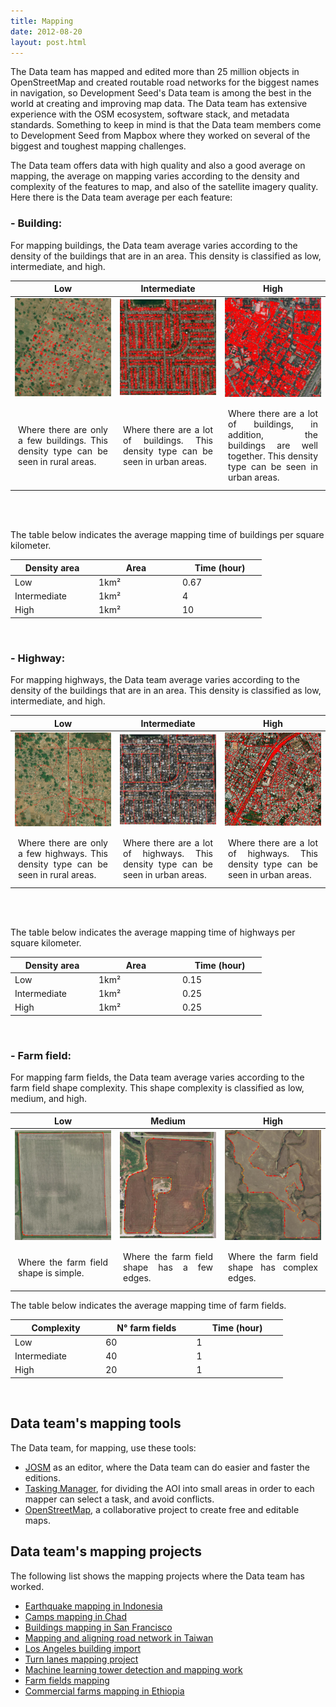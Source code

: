 ```yaml
---
title: Mapping
date: 2012-08-20
layout: post.html
---
```


The Data team has mapped and edited more than 25 million objects in OpenStreetMap and created routable road networks for the biggest names in navigation, so Development Seed's Data team is among the best in the world at creating and improving map data. The Data team has extensive experience with the OSM ecosystem, software stack, and metadata standards. Something to keep in mind is that the Data team members come to Development Seed from Mapbox where they worked on several of the biggest and toughest mapping challenges.

The Data team offers data with high quality and also a good average on mapping, the average on mapping varies according to the density and complexity of the features to map, and also of the satellite imagery quality. Here there is the Data team average per each feature:

### - Building:
For mapping buildings, the Data team average varies according to the density of the buildings that are in an area. This density is classified as low, intermediate, and high.

<table class="table">
  <thead>
    <tr>
      <th scope="col"; style="width: 25%; text-align: center">Low</th>
      <th scope="col"; style="width: 25%; text-align: center">Intermediate</th>
      <th scope="col"; style="width: 25%;text-align: center">High</th>
    </tr>
  </thead>
  <tbody>
    <tr>
      <td>
        <img src="/assets/images/building_low_density.png"/>            
      </td>
      <td>
        <img src="/assets/images/building_intermediate_density.png"/>            
      </td>
      <td>
        <img src="/assets/images/building_high_density.png"/>            
      </td>
    </tr>
    <tr>
      <td style="text-align: justify; padding: 12px;">Where there are only a few buildings. This density type can be seen in rural areas.</td>
      <td style="text-align: justify; padding: 12px;">Where there are a lot of buildings. This density type can be seen in urban areas.</td>
      <td style="text-align: justify; padding: 12px;">Where there are a lot of buildings, in addition, the buildings are well together. This density type can be seen in urban areas.</td>
    </tr>
  </tbody>
</table>
<br>
</br>

The table below indicates the average mapping time of buildings per square kilometer.

<table class="table">
  <thead>
    <tr>   
      <th scope="col"; style="width: 25%">Density area</th>        
      <th scope="col"; style="width: 25%">Area</th>      
      <th scope="col"; style="width: 25%">Time (hour)</th>
    </tr>
  </thead>
  <tbody>
    <tr>
      <td>Low</td>
      <td>1km²</td>
      <td>0.67</td>
    </tr>
    <tr>    
      <td>Intermediate</td>
      <td>1km²</td>
      <td>4</td>
    </tr>
    <tr>    
      <td>High</td>
      <td>1km²</td>
      <td>10</td>
    </tr>    
  </tbody> 
</table>
</br>

### - Highway:
For mapping highways, the Data team average varies according to the density of the buildings that are in an area. This density is classified as low, intermediate, and high.

<table class="table">
  <thead>
    <tr>
      <th scope="col"; style="width: 25%; text-align: center">Low</th>
      <th scope="col"; style="width: 25%; text-align: center">Intermediate</th>
      <th scope="col"; style="width: 25%;text-align: center">High</th>
    </tr>
  </thead>
  <tbody>
    <tr>
      <td>
        <img src="/assets/images/highway_low_density.png"/>            
      </td>
      <td>
        <img src="/assets/images/highway_intermediate_density.png"/>            
      </td>
      <td>
        <img src="/assets/images/highway_high_density.png"/>            
      </td>
    </tr>
    <tr>
      <td style="text-align: justify; padding: 12px;">Where there are only a few highways. This density type can be seen in rural areas.</td>
      <td style="text-align: justify; padding: 12px;">Where there are a lot of highways. This density type can be seen in urban areas.</td>
      <td style="text-align: justify; padding: 12px;">Where there are a lot of highways. This density type can be seen in urban areas.</td>
    </tr>
  </tbody>
</table>
<br>
</br>

The table below indicates the average mapping time of highways per square kilometer.

<table class="table">
  <thead>
    <tr>   
      <th scope="col"; style="width: 25%">Density area</th>        
      <th scope="col"; style="width: 25%">Area</th>      
      <th scope="col"; style="width: 25%">Time (hour)</th>
    </tr>
  </thead>
  <tbody>
    <tr>
      <td>Low</td>
      <td>1km²</td>
      <td>0.15</td>
    </tr>
    <tr>    
      <td>Intermediate</td>
      <td>1km²</td>
      <td>0.25</td>
    </tr>
    <tr>    
      <td>High</td>
      <td>1km²</td>
      <td>0.25</td>
    </tr>    
  </tbody>  
</table>
</br>

### - Farm field:
For mapping farm fields, the Data team average varies according to the farm field shape complexity. This shape complexity is classified as low, medium, and high.

<table class="table">
  <thead>
    <tr>
      <th scope="col"; style="width: 25%; text-align: center">Low</th>
      <th scope="col"; style="width: 25%; text-align: center">Medium</th>
      <th scope="col"; style="width: 25%; text-align: center">High</th>
    </tr>
  </thead>
  <tbody>
    <tr>
      <td>
        <img src="/assets/images/farm_low_complexity.png"/>            
      </td>
      <td>
        <img src="/assets/images/farm_medium_complexity.png"/>               
      </td>
      <td> 
        <img src="/assets/images/farm_high_complexity.png"/>               
      </td>
    </tr>
    <tr>
      <td style="text-align: justify; padding: 12px;">Where the farm field shape is simple.</td>
      <td style="text-align: justify; padding: 12px;">Where the farm field shape has a few edges.</td>
      <td style="text-align: justify; padding: 12px;">Where the farm field shape has complex edges.</td>
    </tr>
  </tbody>
</table>

The table below indicates the average mapping time of farm fields.

<table class="table">
  <thead>
    <tr>   
      <th scope="col"; style="width: 25%">Complexity</th>     
      <th scope="col"; style="width: 25%">N° farm fields</th>
      <th scope="col"; style="width: 25%">Time (hour)</th>
    </tr>
  </thead>
  <tbody>
    <tr>
      <td>Low</td>
      <td>60</td>
      <td>1</td>
    </tr>
    <tr>
      <td>Intermediate</td>
      <td>40</td>
      <td>1</td>
    </tr>
    <tr>
      <td>High</td>
      <td>20</td>
      <td>1</td>
    </tr>    
  </tbody>
</table>
</br>

## Data team's mapping tools
The Data team, for mapping, use these tools:

- [JOSM](https://josm.openstreetmap.de/) as an editor, where the Data team can do easier and faster the editions.
- [Tasking Manager](https://github.com/hotosm/tasking-manager), for dividing the AOI into small areas in order to each mapper can select a task, and avoid conflicts.
- [OpenStreetMap](https://www.openstreetmap.org/), a collaborative project to create free and editable maps.

## Data team's mapping projects

The following list shows the mapping projects where the Data team has worked.

- [Earthquake mapping in Indonesia](/highlighted-projects/earthquake-mapping-in-indonesia/)
- [Camps mapping in Chad](/highlighted-projects/camps-mapping-in-chad/)
- [Buildings mapping in San Francisco](/highlighted-projects/buildings-mapping-in-san-francisco/)
- [Mapping and aligning road network in Taiwan](/highlighted-projects/mapping-and-aligning-road-network-in-taiwan/)
- [Los Angeles building import](/highlighted-projects/los-angeles-building-import/)
- [Turn lanes mapping project](/highlighted-projects/turn-lanes-mapping/)
- [Machine learning tower detection and mapping work](/highlighted-projects/machine-learning-tower-detection-and-mapping-work/)
- [Farm fields mapping](/highlighted-projects/farm-fields-mapping/)
- [Commercial farms mapping in Ethiopia](/highlighted-projects/commercial-farms-mapping-in-ethiopia/)
